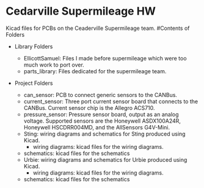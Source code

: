 # Cedarville Supermileage HW
Kicad files for PCBs on the Ceaderville Supermileage team. 
#Contents of Folders
* Library Folders
    * EllicottSamuel: Files I made before supermileage which were too much work to port over.
    *  parts_library: Files dedicated for the supermileage team.

* Project Folders
    * can_sensor: PCB to connect generic sensors to the CANBus.
    * current_sensor: Three port current sensor board that connects to the CANBus. 
	Current sensor chip is the Allegro ACS710.
    * pressure_sensor: Pressure sensor board, output as an analog voltage. 
	Supported sensors are the Honeywell ASDX100A24R, Honeywell HSCDRR004MD, and the
	AllSensors G4V-Mini.
    * Sting: wiring diagrams and schematics for Sting produced using Kicad.
        * wiring diagrams: kicad files for the wiring diagrams.
	* schematics: kicad files for the schematics
    * Urbie: wiring diagrams and schematics for Urbie produced using Kicad.
    	* wiring diagrams: kicad files for the wiring diagrams.
	* schematics: kicad files for the schematics

